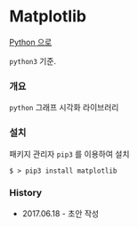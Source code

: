 # Matplotlib

[Python 으로](https://github.com/juneyoung/DEV-INFOS/tree/master/Python)

`python3` 기준.

### 개요

`python` 그래프 시각화 라이브러리

### 설치
패키지 관리자 `pip3` 를 이용하여 설치
```
$ > pip3 install matplotlib
```

### History

- 2017.06.18 - 초안 작성 

